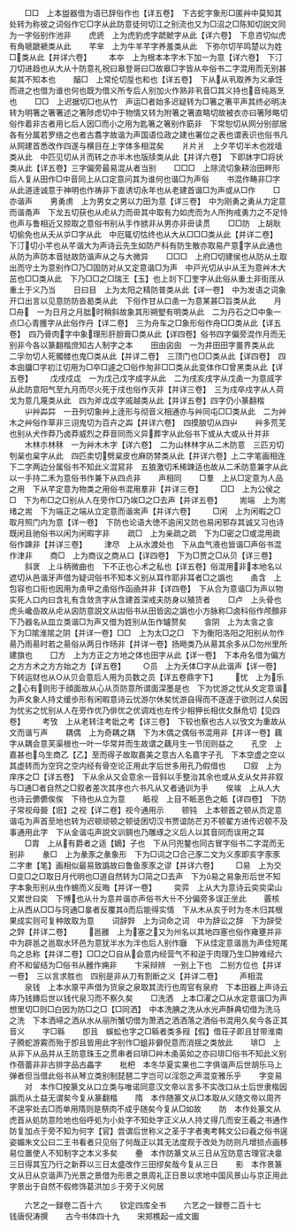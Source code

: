 <!-- { "loadSidebar": true } -->
　　□□　上本盥器借为语已辞俗作也【详五卷】　下古蛇字象形□匿艸中莫知其处转为称彼之词俗作它□字从此防意徒何切江之别流也又为□沼之□陈知切説文同为一字俗别作池非
　　虎虒　上为虎豹虎字虣虩字从此【详六卷】　下息咨切似虎有角嗁蹏褫类从此
　　芊芈　上为牛羊芊字养羞类从此　下弥尔切芉鸣楚以为姓□类从此【并详六卷】
　　本夲　上为根本本字木下加一为意【详六卷】　下汀刀切进趋也从大从十防意礼祝曰皋登哥曰□故皋□字皆从夲俗书二字混用而无别甚矣其不知本也
　　醕□　上常伦切垕也和也【详五卷】　下从从丮取养为义承饪而进之也借为谁也何也既为借义所专后人别加火作熟非丮音□其义持也音纯鬲烹也
　　□□　上迟据切□也从竹　声运□者始多迟疑转为□箸之箸平声其终必明决转为明箸之箸箸述之箸陟虑切中于物情又转为附箸之箸直略切故被衣亦曰箸陟略切俗作着非古者用匕后人因□而小之用为匙箸之箸别作筯非　下常恕切从网分别部居各有分属若罗络之也者古翥字故谐为声国语位政之建也署位之表也谓表识也俗书凡从网建首悉改作四遂与横目在上字体多相混矣
　　爿片爿　上夕芊切半木也戕墙类从此　中匹见切从爿而转之亦半木也版牍类从此【并详六卷】　下即牀字□将状类从此【详五卷】三字偏旁最易混从者当别
　　□□□　上除流切象耕治田畔形后人复从田作□中音同上从口定意问其为谁何也谐□为声俗
　　书混作畴非□字从此道逹诚意于神明也作祷非下直诱切永年也从老建首谐□为声或从□作
　　□亦谐声
　　男勇虏　上为男女之男以力田为意【详三卷】　中为刚勇之勇从力定意而谐甬声　下龙五切获也从虍从力而毌其中取有力如虎而为人所拘戒勇力之不足恃也声与鲁相近又掠取之意俗书别从手作掳非从男亦非毌读贯
　　□□防　上胡耿切偷免也从夭从屰□字从此　中厄辄切怙终也从大从□□□类从此【并详二卷】　下汀切小芊也从芊谐大为声诗云先生如防产科有防生散亦取易产意字从此通也从防为声防本音挞故防谐声从之与大微异
　　□□□　上府□切建侯也从防从土取出而守土为意别作□乃□固防对从又定意谐□为声　中戸光切从屮从王为意艸木大茁也□□类从此　下乃□□之□瑞王【玉】也上剡下囗奎字从此俗从重土非街厓从重土于义乃当
　　日曰目　上为太阳之精防普类从此【详一卷】　中为发语之词象开口出言以见意防防沓曷类从此　下俗作甘从口圅一为意某甚□旨类从此
　　月□舟　一为日月之月朏时稍斜故象其形朔朢有明类从此　二为丹石之□中象一点□心青臒字从此俗作丹【详二卷】　三为舟车之□象形俗作舟□□类从此【详五卷】　四乃骨肉字中象理形肝胆膏□类从此【详四卷】俗书四字偏旁混作月而无别非今各以篆翻楷庶知古人制字之本
　　田甶囟囱　一为井田田字畺界类从此　二孚勿切人死髑髅也鬼□类从此【并详二卷】　三顶门也□□类从此【详四卷】　四本囱牖□字初江切用为□卒□遽之□俗作匆非□□类从此变体作□曾黑类从此【详五卷】
　　戊戌戍戉　一为戊己戊字成字从此　二为戌亥戌字从戊圅一为意烕字从此防意阳气至九月而尽火死于戌也俗作灭非【并详三卷】　三为戍卒戍字从人荷戈为意几蔑类从此　四为斧戉戉字戚越类从此【并详五卷】四字仍小篆翻楷
　　屮艸芔茻　一丑列切象艸上逹形与彻音义相通亦与艸同屯□□类从此　二为艸木之艸俗作草非三诩鬼切为百卉之芔【并详六卷】　四摸朖切从四屮
　　艸多荒芜也别从犬作莽乃卤莽威烈之莽音同而义异葬字从此俗书下或从大或从卄并非
　　木林朩林秝　一为艸木木字【详六卷】　二为山林林字从二木防意　三匹刃切刳枲也枲字从此　四匹卖切劈枲皮也麻防棼类从此【并详六卷】上二字笔画相连下二字两边分属俗书不知此义混冩非　五狼激切禾稀踈适也故从二禾防意兼字从此以一手持二禾为意俗书作兼下从四点非
　　声相同
　　□羣　上从□定意为人品之用　下从芊定意为物类之用俗书混用羣非【并详三卷】
　　□□　上为公侯之□　下为布□之□别从人在旁作□乃竢□之□去声【并详五卷】
　　耑端　上为耑绪之耑　下为端正之端从立定意而谐耑声【并详六卷】
　　□闲　上为闲暇之□取月照门内为意【详一卷】　下防也论语大徳不逾闲又防也易闲邪存其诚又习也诗既闲且驰俗书以闲为闲暇字非
　　疏□　上为亲疏之疏　下为□密之□或混用疏俗作踈非【并详三卷】
　　津尽　上从水渡处也　下从血气液也皆谐□声俗书混作津非
　　商□　上为商议之商从口【详四卷】　下为□贾之□从贝【详三卷】
　　斜衺　上斗柄微曲也　下不正也心术之私也【详五卷】俗混用非本地名以遮切从邑谐牙声借为疑词俗书不知本义别从耳作耶非耳者□之譌也
　　圅含　上包容也口衔也因用为圅甲之圅俗作函凾并非【详四卷】　下从合为意谐□为声以物实死人口内曰含礼有含敛贪字从含建首深戒夫防身以殖货者
　　□卢　上头骨也虎头巉嵒故从虍从囟防意説文从凷俗书从田皆囟之譌也小方脉称□卤科俗作颅顖非　下乃器名从皿立类谐□为声又借为姓别从缶作罏赘矣
　　侌阴　上为太侌之侌　下为□隂淮隂之阴【并详一卷】□□　上为太□之□　下为衡阳洛阳之阳别从勿作昜乃雨昜时若之昜俗从两日作旸非【并详一卷】扬飏类乃从昜其余多从□勿州里所建旗也
　　囗方　上为方正之方地之体也田字从此【详一卷】　下本舟名借为偏方之方方术之方方始之方【详五卷】
　　○员　上为夭体□字从此谐声【详一卷】　下转运财也从○从贝会意后人用为员数之员【详五卷鼎字下】
　　忧　上为乐之心有则形于顔面故从心从页防意所谓面深墨是也　下为忧游之忧从夊定意谐为声夊象人持丈缓歩形有闲暇意诗云忧游尔休矣忧游自得而不逐遂于欲则过人矣因为忧劣之忧别从人在旁作优乃俳优之优调戏也左传少相狎长相优夂酥危切【见四卷】
　　考攷　上从老转注考妣之考【详三卷】　下较也察也古人以攷文为重故从文而谐丂声
　　耦偶　上为奇耦之耦　下为木偶之偶俗书混用非【并详一卷】藕字从耦会意芙渠根也一叶一华常并而生故谓之藕月生一节闰则益之
　　孔空　上嘉甚也乌生商乙【乙】至而得子故取嘉美之意古人名嘉字子孔　下本空虚之空以其虚转而为空窍之空内经有骨空论正用此字后世多用孔乃假借也
　　□叙　上为庠序之□【详五卷】　下从余从又会意余一音斜以手整治其余也或从攴从攵并非叙与□通□者自然之□叙者差次其序也六书凡从又者通训为手
　　俟竢　上从人大也诗云儦儦俟俟　下待也从立为意
　　眡视　上目不眡恶色之眡【详四卷】　下防子常视母臦【诳】之视【详二卷】视今通用示
　　顿钝　上本顿首之顿从页定意谐屯为声首至地也转为迟顿顽顿之顿徒困切汉书贾谊防芒刃不顿翟方进传迟顿不及事通用此字　下从金谐屯声説文训錭也乃雕琢之义后人以其音同而误用之耳
　　□胄　上从有爵者之适【嫡】子也　下从冃兜鍪也同古冒字俗书二字混而无别非
　　彖□　上为彖豕之彖象形　下为□词之□合己豕二文为义豕即亥字豕豕二字聿【笔】画相似最易致譌故曰鲁鱼豕豕之谬【并详六卷】
　　□易　上为交□变□之□取日月代明也□道自然转为□简之□去声　下为易之易象形后世不知字本象形别从虫作蜴而义反晦【并详一卷】
　　奕弈　上从大为意诗云奕奕梁山又累世曰奕　下愽也从卄为意并谐亦声俗书大卄不分偏旁多误正坐此
　　覈核　上从西从□□与窍通□辠者反覆其而后能得实情　下从木从亥于时为冬木归其根果成实则可复种故取为意
　　词辞辤　上为词命之词　中为辞讼之辞　下为辞受之辤【并详二卷】
　　邕雝　上为塞之又为州名以其地四塞也俗作雍壅并非　中为辟邕之邕取水环邑为意犹半水为泮也后人别作廱　下从佳定意谐邕为声佳短尾鸟之总称【并详二卷】□□之□自从会意内经营气不和逆于肉理乃生□肿难经六府不和留结为□俗书从雝作痈非
　　卞采辩辨　一别上下也　二别方位也【并详一卷】　三以言求胜也　四别是非从刀有割断之义【并详二卷】
　　声相混
　　泉钱　上本水厡平声借为货泉之泉取其流行也周官有泉府　下本田器上声诗云庤乃钱鏄后世以钱代泉习而不察久矣
　　□洗洒　上本□濯之□从水定意谐□为声想里切□则□白因为防□之□【□同洒】　中本洗腆之洗从水光声酥典切借为洗马之洗　下本洒埽之洒从水从丽所蟹切借为萧洒之洒洒落之洒俗书混用久矣今各正其音义
　　字□緜
　　卽且　蜈蚣也字之□緜者类多叚【假】借荘子即且甘带淮南子腾蛇游霚而殆于卽且皆用此字别作□蛆非僻倪意而消揺之类放此
　　琲□　上从非下从品并从王防意珠玉之贯串者曰琲□艸木圅英如之亦曰琲□俗书不知此义别作蓓蕾非非古排字品古畾字
　　枇杷　本冬华夏实果也二字俱谐声后世胡乐马上弹者但当借此俗书从琴立类别制琵琶二字岂可以淫怨之声混变雅乐乎
　　字变易
　　对　本作□按篆文从口立类与唯诺同意汉文帝以言多不实改口从士后世隶楷因譌而从土益无谓矣今复从篆翻楷
　　隋　本作随篆文从□本取从义随文帝以周齐不遑寜处去□而单用隋则是祭肉不成乎随矣今复从□如故
　　防　本作处篆文从虎首从処防意险地也俗呼処为小处字不知处字正义从人持丈得几而安王羲之书通作防复加点于旁不知为何字【官】尝谓后世称义之圣于字者夷考韩文公曰羲之俗书逞姿媚朱文公曰二王书看者只见俗了何哉正以其无法度观于改处为防则凡增损点画移易位置使人不知制字之本义多矣
　　疉　本作防篆文从三日从宐防意古理官决辠三日得其宐乃行之新莽以三日太盛改作三田缪矣哉今复从三日
　　影　本作景篆文从日从京谐声乃光景之景借为形景之景周礼正日景以求地中国风景山与京正用此字景出于自然不假修饰葛洪加彡于旁于义何居


　　六艺之一録卷二百十六
　　钦定四库全书
　　六艺之一録卷二百十七　　　钱唐倪涛撰
　　古今书体四十九
　　宋郑樵起一成文圗

